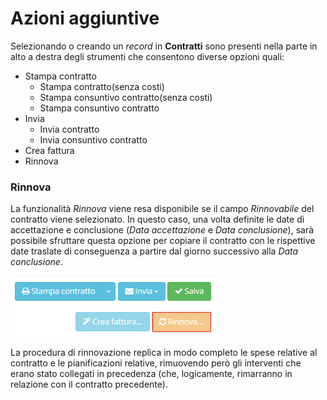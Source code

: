 # Azioni aggiuntive

Selezionando o creando un _record_ in **Contratti** sono presenti nella parte in alto a destra degli strumenti che consentono diverse opzioni quali:

* Stampa contratto
  * Stampa contratto\(senza costi\)
  * Stampa consuntivo contratto\(senza costi\)
  * Stampa consuntivo contratto
* Invia 
  * Invia contratto
  * Invia consuntivo contratto
* Crea fattura
* Rinnova

### Rinnova

La funzionalità _Rinnova_ viene resa disponibile se il campo _Rinnovabile_ del contratto viene selezionato. In questo caso, una volta definite le date di accettazione e conclusione \(_Data accettazione_ e _Data conclusione_\), sarà possibile sfruttare questa opzione per copiare il contratto con le rispettive date traslate di conseguenza a partire dal giorno successivo alla _Data conclusione_.

![](../../../../.gitbook/assets/rinnova.PNG)

La procedura di rinnovazione replica in modo completo le spese relative al contratto e le pianificazioni relative, rimuovendo però gli interventi che erano stato collegati in precedenza \(che, logicamente, rimarranno in relazione con il contratto precedente\).


